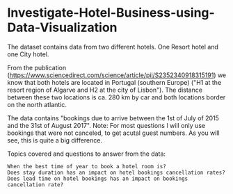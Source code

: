 # Investigate-Hotel-Business-using-Data-Visualization

The dataset contains data from two different hotels. One Resort hotel and one City hotel.

From the publication (https://www.sciencedirect.com/science/article/pii/S2352340918315191) we know that both hotels are located in Portugal (southern Europe) ("H1 at the resort region of Algarve and H2 at the city of Lisbon"). The distance between these two locations is ca. 280 km by car and both locations border on the north atlantic.

The data contains "bookings due to arrive between the 1st of July of 2015 and the 31st of August 2017".
Note: For most questions I will only use bookings that were not canceled, to get acutal guest numbers. As you will see, this is quite a big difference.

Topics covered and questions to answer from the data:

    When the best time of year to book a hotel room is?
    Does stay duration has an impact on hotel bookings cancellation rates?
    Does lead time on hotel bookings has an impact on bookings cancellation rate?
